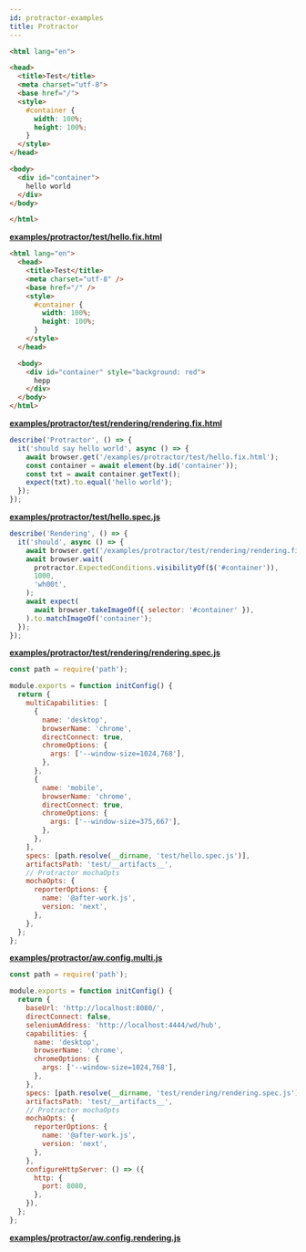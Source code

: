 ```yaml
---
id: protractor-examples
title: Protractor
---
```


```html
<html lang="en">

<head>
  <title>Test</title>
  <meta charset="utf-8">
  <base href="/">
  <style>
    #container {
      width: 100%;
      height: 100%;
    }
  </style>
</head>

<body>
  <div id="container">
    hello world
  </div>
</body>

</html>
```

**[examples/protractor/test/hello.fix.html](https://github.com/qlik-oss/after-work.js/tree/master/examples/protractor/test/hello.fix.html)**

```html
<html lang="en">
  <head>
    <title>Test</title>
    <meta charset="utf-8" />
    <base href="/" />
    <style>
      #container {
        width: 100%;
        height: 100%;
      }
    </style>
  </head>

  <body>
    <div id="container" style="background: red">
      hepp
    </div>
  </body>
</html>
```

**[examples/protractor/test/rendering/rendering.fix.html](https://github.com/qlik-oss/after-work.js/tree/master/examples/protractor/test/rendering/rendering.fix.html)**

```javascript
describe('Protractor', () => {
  it('should say hello world', async () => {
    await browser.get('/examples/protractor/test/hello.fix.html');
    const container = await element(by.id('container'));
    const txt = await container.getText();
    expect(txt).to.equal('hello world');
  });
});
```

**[examples/protractor/test/hello.spec.js](https://github.com/qlik-oss/after-work.js/tree/master/examples/protractor/test/hello.spec.js)**

```javascript
describe('Rendering', () => {
  it('should', async () => {
    await browser.get('/examples/protractor/test/rendering/rendering.fix.html');
    await browser.wait(
      protractor.ExpectedConditions.visibilityOf($('#container')),
      1000,
      'wh00t',
    );
    await expect(
      await browser.takeImageOf({ selector: '#container' }),
    ).to.matchImageOf('container');
  });
});
```

**[examples/protractor/test/rendering/rendering.spec.js](https://github.com/qlik-oss/after-work.js/tree/master/examples/protractor/test/rendering/rendering.spec.js)**

```javascript
const path = require('path');

module.exports = function initConfig() {
  return {
    multiCapabilities: [
      {
        name: 'desktop',
        browserName: 'chrome',
        directConnect: true,
        chromeOptions: {
          args: ['--window-size=1024,768'],
        },
      },
      {
        name: 'mobile',
        browserName: 'chrome',
        directConnect: true,
        chromeOptions: {
          args: ['--window-size=375,667'],
        },
      },
    ],
    specs: [path.resolve(__dirname, 'test/hello.spec.js')],
    artifactsPath: 'test/__artifacts__',
    // Protractor mochaOpts
    mochaOpts: {
      reporterOptions: {
        name: '@after-work.js',
        version: 'next',
      },
    },
  };
};
```

**[examples/protractor/aw.config.multi.js](https://github.com/qlik-oss/after-work.js/tree/master/examples/protractor/aw.config.multi.js)**

```javascript
const path = require('path');

module.exports = function initConfig() {
  return {
    baseUrl: 'http://localhost:8080/',
    directConnect: false,
    seleniumAddress: 'http://localhost:4444/wd/hub',
    capabilities: {
      name: 'desktop',
      browserName: 'chrome',
      chromeOptions: {
        args: ['--window-size=1024,768'],
      },
    },
    specs: [path.resolve(__dirname, 'test/rendering/rendering.spec.js')],
    artifactsPath: 'test/__artifacts__',
    // Protractor mochaOpts
    mochaOpts: {
      reporterOptions: {
        name: '@after-work.js',
        version: 'next',
      },
    },
    configureHttpServer: () => ({
      http: {
        port: 8080,
      },
    }),
  };
};
```

**[examples/protractor/aw.config.rendering.js](https://github.com/qlik-oss/after-work.js/tree/master/examples/protractor/aw.config.rendering.js)**

